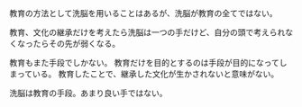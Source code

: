 教育の方法として洗脳を用いることはあるが、洗脳が教育の全てではない。

教育、文化の継承だけを考えたら洗脳は一つの手だけど、自分の頭で考えられなくなったらその先が弱くなる。

教育もまた手段でしかない。
教育だけを目的とするのは手段が目的になってしまっている。
教育したことで、継承した文化が生かされないと意味がない。

洗脳は教育の手段。あまり良い手ではない。
